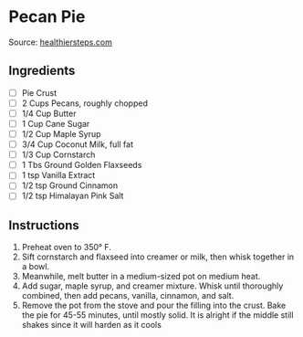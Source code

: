 # Pecan Pie

Source: [healthiersteps.com](https://healthiersteps.com/recipe/vegan-pecan-pie/)

## Ingredients

- [ ] Pie Crust
- [ ] 2 Cups Pecans, roughly chopped
- [ ] 1/4 Cup Butter
- [ ] 1 Cup Cane Sugar
- [ ] 1/2 Cup Maple Syrup
- [ ] 3/4 Cup Coconut Milk, full fat
- [ ] 1/3 Cup Cornstarch
- [ ] 1 Tbs Ground Golden Flaxseeds
- [ ] 1 tsp Vanilla Extract
- [ ] 1/2 tsp Ground Cinnamon
- [ ] 1/2 tsp Himalayan Pink Salt

## Instructions

1. Preheat oven to 350° F. 
2. Sift cornstarch and flaxseed into creamer or milk, then whisk together in a bowl.
3. Meanwhile, melt butter in a medium-sized pot on medium heat. 
4. Add sugar, maple syrup, and creamer mixture. Whisk until thoroughly combined, then add pecans, vanilla, cinnamon, and salt. 
5. Remove the pot from the stove and pour the filling into the crust. Bake the pie for 45-55 minutes, until mostly solid. It is alright if the middle still shakes since it will harden as it cools